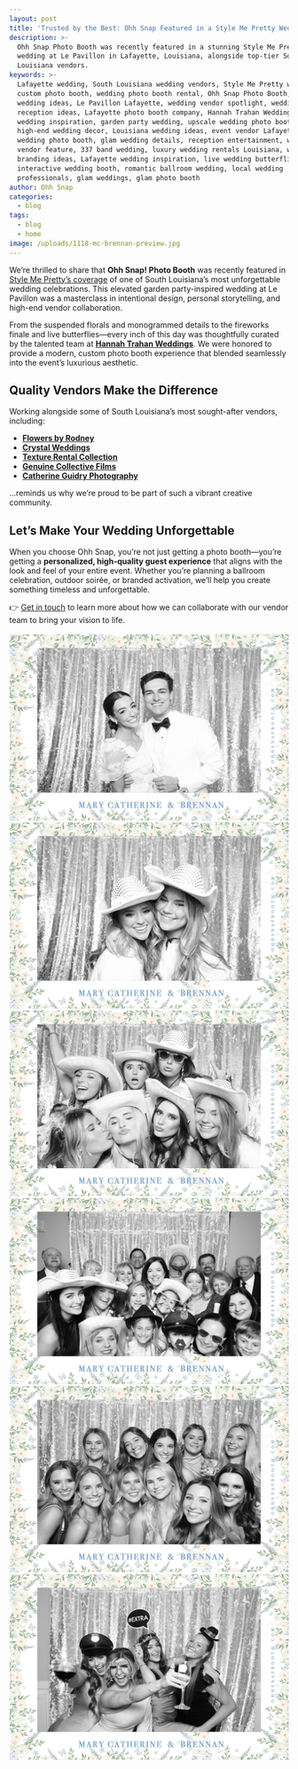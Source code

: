 ```yaml
---
layout: post
title: 'Trusted by the Best: Ohh Snap Featured in a Style Me Pretty Wedding ✨'
description: >-
  Ohh Snap Photo Booth was recently featured in a stunning Style Me Pretty
  wedding at Le Pavillon in Lafayette, Louisiana, alongside top-tier South
  Louisiana vendors.
keywords: >-
  Lafayette wedding, South Louisiana wedding vendors, Style Me Pretty wedding,
  custom photo booth, wedding photo booth rental, Ohh Snap Photo Booth, luxury
  wedding ideas, Le Pavillon Lafayette, wedding vendor spotlight, wedding
  reception ideas, Lafayette photo booth company, Hannah Trahan Weddings, modern
  wedding inspiration, garden party wedding, upscale wedding photo booth,
  high-end wedding decor, Louisiana wedding ideas, event vendor Lafayette, best
  wedding photo booth, glam wedding details, reception entertainment, wedding
  vendor feature, 337 band wedding, luxury wedding rentals Louisiana, wedding
  branding ideas, Lafayette wedding inspiration, live wedding butterflies,
  interactive wedding booth, romantic ballroom wedding, local wedding
  professionals, glam weddings, glam photo booth
author: Ohh Snap
categories:
  - blog
tags:
  - blog
  - home
image: /uploads/1118-mc-brennan-preview.jpg
---
```

We’re thrilled to share that **Ohh Snap! Photo Booth** was recently featured in [Style Me Pretty’s coverage](https://www.stylemepretty.com/2025/07/30/an-elevated-garden-party-brought-indoors-in-south-louisiana/) of one of South Louisiana’s most unforgettable wedding celebrations. This elevated garden party-inspired wedding at Le Pavillon was a masterclass in intentional design, personal storytelling, and high-end vendor collaboration.

From the suspended florals and monogrammed details to the fireworks finale and live butterflies—every inch of this day was thoughtfully curated by the talented team at <a href="https://hannahtrahanweddings.com" target="_blank" rel="noopener"><strong>Hannah Trahan Weddings</strong></a>. We were honored to provide a modern, custom photo booth experience that blended seamlessly into the event’s luxurious aesthetic.

## Quality Vendors Make the Difference

Working alongside some of South Louisiana’s most sought-after vendors, including:

* <a href="https://www.flowersbyrodney.com/" target="_blank" rel="noopener"><strong>Flowers by Rodney</strong></a>
* <a href="https://crystalweddings.net/" target="_blank" rel="noopener"><strong>Crystal Weddings</strong></a>
* <a href="https://www.texturerentals.com/home" target="_blank" rel="noopener"><strong>Texture Rental Collection</strong></a>
* [**Genuine Collective Films**](https://genuinecollectivefilms.com/)
* <a href="https://catherineguidry.com/" target="_blank" rel="noopener"><strong>Catherine Guidry Photography</strong></a>

…reminds us why we’re proud to be part of such a vibrant creative community.

## Let’s Make Your Wedding Unforgettable

When you choose Ohh Snap, you’re not just getting a photo booth—you’re getting a **personalized, high-quality guest experience** that aligns with the look and feel of your entire event. Whether you’re planning a ballroom celebration, outdoor soirée, or branded activation, we’ll help you create something timeless and unforgettable.

👉 [Get in touch](https://ohhsnapbooth.com/contact/) to learn more about how we can collaborate with our vendor team to bring your vision to life.<br><br>![](/uploads/mary-catherine-and-brennan-photo-395.jpeg)![](/uploads/mary-catherine-and-brennan-photo-385.jpeg)![](/uploads/mary-catherine-and-brennan-photo-383.jpeg)![](/uploads/mary-catherine-and-brennan-photo-312.jpeg)![](/uploads/mary-catherine-and-brennan-photo-44.jpeg) ![](/uploads/mary-catherine-and-brennan-photo-64-1.jpeg)